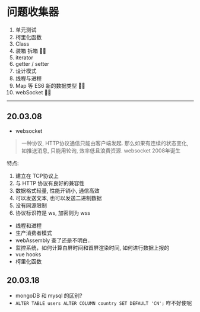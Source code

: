 # 问题收集器

1. 单元测试
2. 柯里化函数
3. Class
4. 装箱 拆箱 👌🏻
5. iterator
6. getter / setter
7. 设计模式
8. 线程与进程
9. Map 等 ES6 新的数据类型 👌🏻
10. webSocket 👌🏻

---

## 20.03.08

- websocket

> 一种协议, HTTP协议通信只能由客户端发起. 那么如果有连续的状态变化, 如推送消息, 只能用轮询, 效率低且浪费资源. websocket 2008年诞生

特点:

1. 建立在 TCP协议上
2. 与 HTTP 协议有良好的兼容性
3. 数据格式轻量, 性能开销小, 通信高效
4. 可以发送文本, 也可以发送二进制数据
5. 没有同源限制
6. 协议标识符是 ws, 加密则为 wss

- 线程和进程
- 生产消费者模式
- webAssembly 查了还是不明白..
- 监控系统，如何计算白屏时间和首屏渲染时间, 如何进行数据上报的
- vue hooks
- 柯里化函数

## 20.03.18

- mongoDB 和 mysql 的区别?
- `ALTER TABLE users ALTER COLUMN country SET DEFAULT 'CN';` 咋不好使呢